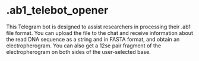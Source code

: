 # .ab1_telebot_opener
This Telegram bot is designed to assist researchers in processing their .ab1 file format. You can upload the file to the chat and receive information about the read DNA sequence as a string and in FASTA format, and obtain an electropherogram. You can also get a 12se pair fragment of the electropherogram on both sides of the user-selected base.
